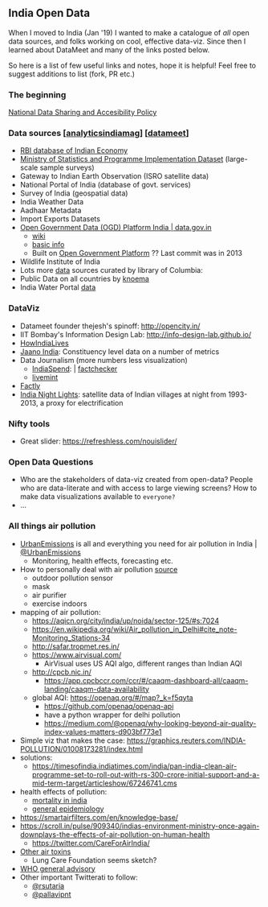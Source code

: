 ## India Open Data

When I moved to India (Jan '19) I wanted to make a catalogue of _all_ open data sources, and folks working on cool, effective data-viz. Since then I learned about DataMeet and many of the links posted below. 

So here is a list of few useful links and notes, hope it is helpful!
Feel free to suggest additions to list (fork, PR etc.)

### The beginning
[National Data Sharing and Accesibility Policy](http://www.dst.gov.in/national-data-sharing-and-accessibility-policy-0)

### Data sources [[analyticsindiamag](https://www.analyticsindiamag.com/top-10-indian-government-datasets-that-you-can-use-for-analytics-projects/)]    [[datameet](http://datameet.org/wiki/catalog)]
- [RBI database of Indian Economy](https://dbie.rbi.org.in/DBIE/dbie.rbi?site=home)
- [Ministry of Statistics and Programme Implementation Dataset](http://mospi.nic.in/data) (large-scale sample surveys)
- Gateway to Indian Earth Observation (ISRO satellite data)
- National Portal of India (database of govt. services)
- Survey of India (geospatial data)
- India Weather Data
- Aadhaar Metadata
- Import Exports Datasets
- [Open Government Data (OGD) Platform India | data.gov.in](https://data.gov.in/)
    - [wiki](https://en.wikipedia.org/wiki/Data.gov.in)
    - [basic info](http://meity.gov.in/open-data)
    - Built on [Open Government Platform](https://github.com/opengovplatform/opengovplatform-beta) ?? Last commit was in 2013
- Wildlife Institute of India 
- Lots more [data](https://guides.library.columbia.edu/sasia-india/data
) sources curated by library of Columbia: 
- Public Data on all countries by [knoema](https://knoema.com/atlas/India)
- India Water Portal [data](https://www.indiawaterportal.org/data)


### DataViz
- Datameet founder thejesh's spinoff: http://opencity.in/
- IIT Bombay's Information Design Lab: http://info-design-lab.github.io/
- [HowIndiaLives](https://howindialives.com)
- [Jaano India](https://jaanoindia.swaniti.org): Constituency level data on a number of metrics
- Data Journalism (more numbers less visualization)
    - [IndiaSpend](https://indiaspend.com): | [factchecker](https://factchecker.in)
    - [livemint](https://livemint.com)
- [Factly](https://factly.in)
- [India Night Lights](http://india.nightlights.io/#/nation/2007/12): satellite data of Indian villages at night from 1993-2013, a proxy for electrification

### Nifty tools
- Great slider: https://refreshless.com/nouislider/

### Open Data Questions
- Who are the stakeholders of data-viz created from open-data? People who are data-literate and with access to large viewing screens? How to make data visualizations available to ```everyone?```
- ...

### All things air pollution
- [UrbanEmissions](urbanemmissions.info) is all and everything you need for air pollution in India | [@UrbanEmissions](https://twitter.com/UrbanEmissions)
    - Monitoring, health effects, forecasting etc.
- How to personally deal with air pollution [source](https://www.firstpost.com/tech/news-analysis/delhi-air-pollution-six-smart-ways-to-deal-with-bad-air-in-your-city-and-home-5480791.html)
    - outdoor pollution sensor
    - mask
    - air purifier
    - exercise indoors
- mapping of air pollution:
    - https://aqicn.org/city/india/up/noida/sector-125/#s:7024
    - https://en.wikipedia.org/wiki/Air_pollution_in_Delhi#cite_note-Monitoring_Stations-34
    - http://safar.tropmet.res.in/
    - https://www.airvisual.com/
        - AirVisual uses US AQI algo, different ranges than Indian AQI
    - http://cpcb.nic.in/
        - https://app.cpcbccr.com/ccr/#/caaqm-dashboard-all/caaqm-landing/caaqm-data-availability
    - global AQI: https://openaq.org/#/map?_k=f5qyta
        - https://github.com/openaq/openaq-api
        - have a python wrapper for delhi pollution
        - https://medium.com/@openaq/why-looking-beyond-air-quality-index-values-matters-d903bf773e1
- Simple viz that makes the case: https://graphics.reuters.com/INDIA-POLLUTION/01008173281/index.html
- solutions:
    - https://timesofindia.indiatimes.com/india/pan-india-clean-air-programme-set-to-roll-out-with-rs-300-crore-initial-support-and-a-mid-term-target/articleshow/67246741.cms
- health effects of pollution: 
    - [mortality in india](https://agupubs.onlinelibrary.wiley.com/doi/full/10.1002/2016GL068949)
    - [general epidemiology](https://www.ncbi.nlm.nih.gov/pmc/articles/PMC4740125/)
- https://smartairfilters.com/en/knowledge-base/
- https://scroll.in/pulse/909340/indias-environment-ministry-once-again-downplays-the-effects-of-air-pollution-on-human-health
    - https://twitter.com/CareForAirIndia/
- [Other air toxins](https://timesofindia.indiatimes.com/city/delhi/delhi-air-rich-in-3-toxins-that-can-cause-brain-damage-study/articleshow/67579984.cms)
    - Lung Care Foundation seems sketch?
- [WHO general advisory](https://www.who.int/news-room/fact-sheets/detail/ambient-(outdoor)-air-quality-and-health?fbclid=IwAR16qHodpLTeOCBZ2nd6QkVOyocq-Li8MDKXOa22mrFvwRSsgzOAn9fNEmM)
- Other important Twitterati to follow:
    - [@rsutaria](https://twitter.com/rsutaria)
    - [@pallavipnt](https://twitter.com/pallavipnt)

<!-- ### AI/ML evangelism
    - Data is your friend
    - AI is a buzzword and will always have funding! Cite McKinsey and other reports on state of AI funding
    - Do you want to forecast anything you want?
        - then collect the right data
        - and ask the right questions
    - Human capital | social capital | and .... Data capital
        - start collecting data now 
    - Easy ML workflow
        - good data collection
        - ensuring data integrity
        - hiring a data guy
        - asking the right questions
        - creating views mini DBs that can facilitate insight discovery
        - hiring a analyst
        - plugging into easy-to-use ML models
            - tensorflow | scikit-learn | keras
            - easy-to-use parameter tuner | auto-ml
    - primer by data.world and @dataliteracycom
        - https://datapractices.org/courseware/
        - on all aspects of a data organization

### But AI is also bad
Every functional superhuman AI model is powered by tons of data generated by unpaid, or at most woefully underpaid human labour. Any domain which relies on human expert identification will have flawed AI models, with a trail of human labour that has been cheated. I am not aware of any proposed regulatory frameworks that aim to curb this. But as they say ```All models are wrong but some are useful```. Let us see how use we can make of these. -->

